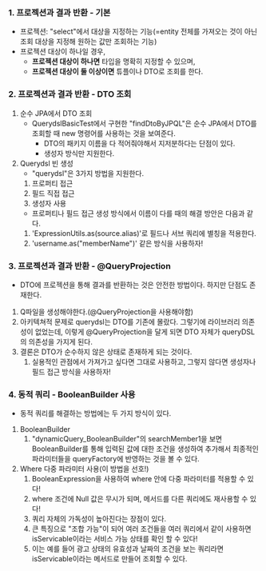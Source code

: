 ### 1. 프로젝션과 결과 반환 - 기본
- 프로젝션: "select"에서 대상을 지정하는 기능(=entity 전체를 가져오는 것이 아닌 조회 대상을 지정해 원하는 값만 조회하는 기능)
- 프로젝션 대상이 하나일 경우,
  - **프로젝션 대상이 하나면** 타입을 명확히 지정할 수 있으며,
  - **프로젝션 대상이 둘 이상이면** 튜플이나 DTO로 조회를 한다.

### 2. 프로젝션과 결과 반환 - DTO 조회
1. 순수 JPA에서 DTO 조회
   - QuerydslBasicTest에서 구현한 "findDtoByJPQL"은 순수 JPA에서 DTO를 조회할 때 new 명령어를 사용하는 것을 보여준다.
     - DTO의 패키지 이름을 다 적어줘야해서 지저분하다는 단점이 있다.
     - 생성자 방식만 지원한다.
2. Querydsl 빈 생성
   - "querydsl"은 3가지 방법을 지원한다.
   1. 프로퍼티 접근
   2. 필드 직접 접근
   3. 생성자 사용
   - 프로퍼티나 필드 접근 생성 방식에서 이름이 다를 때의 해결 방안은 다음과 같다.
   1. 'ExpressionUtils.as(source.alias)'로 필드나 서브 쿼리에 별칭을 적용한다.
   2. 'username.as("memberName")' 같은 방식을 사용하자!

### 3. 프로젝션과 결과 반환 - @QueryProjection
- DTO에 프로젝션을 통해 결과를 반환하는 것은 안전한 방법이다. 하지만 단점도 존재한다.
1. Q파일을 생성해야한다.(@QueryProjection을 사용해야함)
2. 아키텍쳐적 문제로 querydsl는 DTO를 기존에 몰랐다. 그렇기에 라이브러리 의존성이 없었는데,
이렇게 @QueryProjection을 달게 되면 DTO 자체가 queryDSL의 의존성을 가지게 된다.
3. 결론은 DTO가 순수하지 않은 상태로 존재하게 되는 것이다.
   1. 실용적인 관점에서 가져가고 싶다면 그대로 사용하고, 그렇지 않다면 생성자나 필드 접근 방식을 사용하자!

### 4. 동적 쿼리 - BooleanBuilder 사용
- 동적 쿼리를 해결하는 방법에는 두 가지 방식이 있다.
1. BooleanBuilder
   1. "dynamicQuery_BooleanBuilder"의 searchMember1을 보면 BooleanBuilder를 통해 입력된 값에 대한 조건을 생성하여 추가해서
   최종적인 파라미터들을 queryFactory에 반영하는 것을 볼 수 있다.
2. Where 다중 파라미터 사용(이 방법을 선호!)
   1. BooleanExpression을 사용하여 where 안에 다중 파라미터를 적용할 수 있다!
   2. where 조건에 Null 값은 무시가 되며, 메서드를 다른 쿼리에도 재사용할 수 있다!
   3. 쿼리 자체의 가독성이 높아진다는 장점이 있다.
   4. 큰 특징으로 "조합 가능"이 되어 여러 조건들을 여러 쿼리에서 같이 사용하면 isServicable이라는 서비스 가능 상태를 확인 할 수 있다!
   2. 이는 예를 들어 광고 상태의 유효성과 날짜의 조건을 보는 쿼리라면 isServicable이라는 메서드로 만들어 조회할 수 있다.